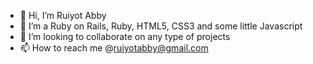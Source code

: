 - 👋 Hi, I’m Ruiyot Abby
- 👀 I’m a Ruby on Rails, Ruby, HTML5, CSS3 and some little Javascript
- 💞️ I’m looking to collaborate on any type of projects
- 📫 How to reach me @ruiyotabby@gmail.com

<!---
ruiyotabby/ruiyotabby is a ✨ special ✨ repository because its `README.md` (this file) appears on your GitHub profile.
You can click the Preview link to take a look at your changes.
--->
